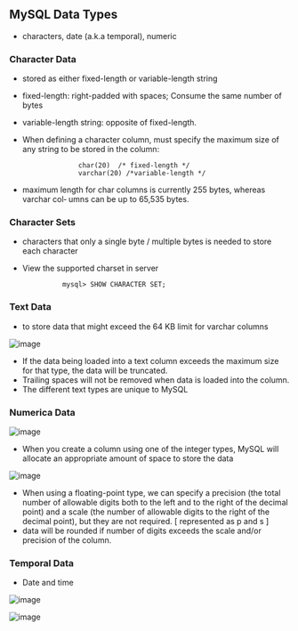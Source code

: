 ## MySQL Data Types
- characters, date (a.k.a temporal), numeric


### Character Data
- stored as either fixed-length or variable-length string
- fixed-length:  right-padded with spaces; Consume the same number of bytes
- variable-length string: opposite of fixed-length.
- When defining a character column, must specify the maximum size of any string to be stored in the column:

                    char(20)  /* fixed-length */
                    varchar(20) /*variable-length */
- maximum length for char columns is currently 255 bytes, whereas varchar col‐
umns can be up to 65,535 bytes.


### Character Sets
- characters that only a single byte / multiple bytes is needed to store each character
- View the supported charset in server

                mysql> SHOW CHARACTER SET;
                
### Text Data
- to store data that might exceed the 64 KB limit for varchar columns

![image](https://user-images.githubusercontent.com/92832451/181699370-41e69a74-23df-49c3-b73c-34666cddb9de.png)

- If the data being loaded into a text column exceeds the maximum size for that
type, the data will be truncated.
- Trailing spaces will not be removed when data is loaded into the column.
- The different text types are unique to MySQL


### Numerica Data
![image](https://user-images.githubusercontent.com/92832451/181699800-c6ae7796-0561-4e21-bb7b-1ebdecd4c54a.png)
- When you create a column using one of the integer types, MySQL will allocate an
appropriate amount of space to store the data

![image](https://user-images.githubusercontent.com/92832451/181699901-84bb8d8b-3218-4dac-9932-46b8f012e1ea.png)

- When using a floating-point type, we can specify a precision (the total number of
allowable digits both to the left and to the right of the decimal point) and a scale (the
number of allowable digits to the right of the decimal point), but they are not
required. [ represented as p and s ]
- data will be rounded if number of digits exceeds the scale and/or precision of
the column.


### Temporal Data
- Date and time

![image](https://user-images.githubusercontent.com/92832451/181700640-d1cccf1d-0c9e-4d04-af92-c1e292038885.png)

![image](https://user-images.githubusercontent.com/92832451/181700956-d177555e-d249-452a-847b-e4d54d440821.png)

